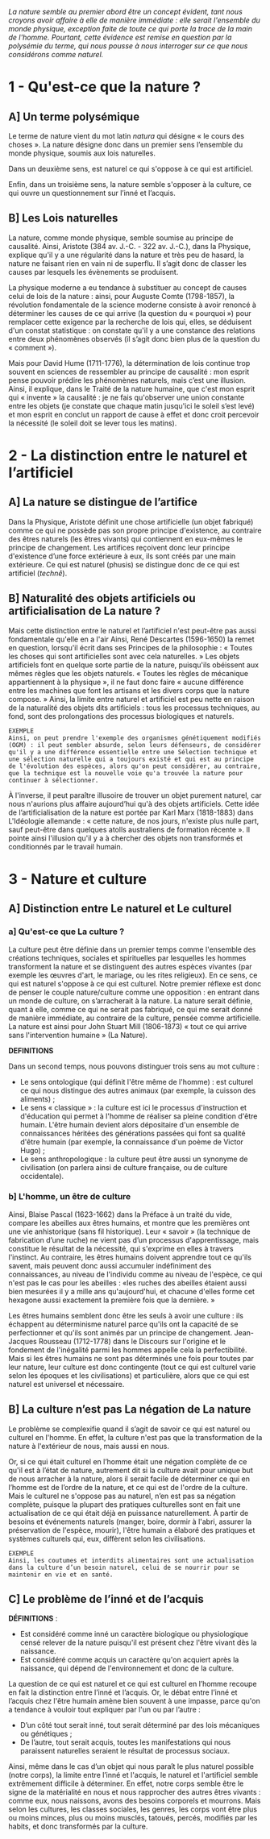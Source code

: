 *La nature semble au premier abord être un concept évident, tant nous croyons avoir affaire à elle de manière immédiate : elle serait l'ensemble du monde physique, exception faite de toute ce qui porte la trace de la main de l'homme. Pourtant, cette évidence est remise en question par la polysémie du terme, qui nous pousse à nous interroger sur ce que nous considérons comme naturel.*

# 1 - Qu'est-ce que la nature ? 

## A] Un terme polysémique 

Le terme de nature vient du mot latin *natura* qui désigne « le cours des choses ». La nature désigne donc dans un premier sens l’ensemble du monde physique, soumis aux lois naturelles. 

Dans un deuxième sens, est naturel ce qui s'oppose à ce qui est artificiel. 

Enfin, dans un troisième sens, la nature semble s'opposer à la culture, ce qui ouvre un questionnement sur l’inné et l’acquis. 

## B] Les Lois naturelles 

La nature, comme monde physique, semble soumise au principe de causalité. Ainsi, Aristote (384 av. J.-C. - 322 av. J.-C.), dans la Physique, explique qu'il y a une régularité dans la nature et très peu de hasard, la nature ne faisant rien en vain ni de superflu. Il s’agit donc de classer les causes par lesquels les évènements se produisent. 

La physique moderne a eu tendance à substituer au concept de causes celui de lois de la nature : ainsi, pour Auguste Comte (1798-1857), la révolution fondamentale de la science moderne consiste à avoir renoncé à déterminer les causes de ce qui arrive (la question du « pourquoi ») pour remplacer cette exigence par la recherche de lois qui, elles, se déduisent d'un constat statistique : on constate qu'il y a une constance des relations entre deux phénomènes observés (il s’agit donc bien plus de la question du « comment »). 

Mais pour David Hume (1711-1776), la détermination de lois continue trop souvent en sciences de ressembler au principe de causalité : mon esprit pense pouvoir prédire les phénomènes naturels, mais c’est une illusion. Ainsi, il explique, dans le Traité de la nature humaine, que c'est mon esprit qui « invente » la causalité : je ne fais qu'observer une union constante entre les objets (je constate que chaque matin jusqu'ici le soleil s’est levé) et mon esprit en conclut un rapport de cause à effet et donc croit percevoir la nécessité (le soleil doit se lever tous les matins).

# 2 - La distinction entre le naturel et l’artificiel 

## A] La nature se distingue de l’artifice 

Dans la Physique, Aristote définit une chose artificielle (un objet fabriqué) comme ce qui ne possède pas son propre principe d'existence, au contraire des êtres naturels (les êtres vivants) qui contiennent en eux-mêmes le principe de changement. Les artifices reçoivent donc leur principe d'existence d’une force extérieure à eux, ils sont créés par une main extérieure. Ce qui est naturel (phusis) se distingue donc de ce qui est artificiel (*technê*). 

## B] Naturalité des objets artificiels ou artificialisation de La nature ? 

Mais cette distinction entre le naturel et l’artificiel n'est peut-être pas aussi fondamentale qu'elle en a l'air Ainsi, René Descartes (1596-1650) la remet en question, lorsqu'il écrit dans ses Principes de la philosophie : « Toutes les choses qui sont artificielles sont avec cela naturelles. » Les objets artificiels font en quelque sorte partie de la nature, puisqu'ils obéissent aux mêmes règles que les objets naturels. « Toutes les règles de mécanique appartiennent à la physique », il ne faut donc faire « aucune différence entre les machines que font les artisans et les divers corps que la nature compose. » Ainsi, la limite entre naturel et artificiel est peu nette en raison de la naturalité des objets dits artificiels : tous les processus techniques, au fond, sont des prolongations des processus biologiques et naturels. 

```
EXEMPLE 
Ainsi, on peut prendre l'exemple des organismes génétiquement modifiés (OGM) : il peut sembler absurde, selon leurs défenseurs, de considérer qu'il y a une différence essentielle entre une Sélection technique et une sélection naturelle qui a toujours existé et qui est au principe de l'évolution des espèces, alors qu'on peut considérer, au contraire, que la technique est la nouvelle voie qu'a trouvée la nature pour continuer à sélectionner. 
```

À l'inverse, il peut paraître illusoire de trouver un objet purement naturel, car nous n'aurions plus affaire aujourd’hui qu'à des objets artificiels. Cette idée de l’artificialisation de la nature est portée par Karl Marx (1818-1883) dans L'Idéologie allemande : « cette nature, de nos jours, n'existe plus nulle part, sauf peut-être dans quelques atolls australiens de formation récente ». Il pointe ainsi l'illusion qu'il y a à chercher des objets non transformés et conditionnés par le travail humain. 

# 3 - Nature et culture 

## A] Distinction entre Le naturel et Le culturel 

### a] Qu'est-ce que La culture ? 

La culture peut être définie dans un premier temps comme l'ensemble des créations techniques, sociales et spirituelles par lesquelles les hommes transforment la nature et se distinguent des autres espèces vivantes (par exemple les œuvres d'art, le mariage, ou les rites religieux). En ce sens, ce qui est naturel s'oppose à ce qui est culturel. Notre premier réflexe est donc de penser le couple nature/culture comme une opposition : en entrant dans un monde de culture, on s’arracherait à la nature. La nature serait définie, quant à elle, comme ce qui ne serait pas fabriqué, ce qui me serait donné de manière immédiate, au contraire de la culture, pensée comme artificielle. La nature est ainsi pour John Stuart Mill (1806-1873) « tout ce qui arrive sans l'intervention humaine » (La Nature). 

**__DEFINITIONS__** 

Dans un second temps, nous pouvons distinguer trois sens au mot culture : 
- Le sens ontologique (qui définit l'être même de l'homme) : est culturel ce qui nous distingue des autres animaux (par exemple, la cuisson des aliments) ; 
- Le sens « classique » : la culture est ici le processus d'instruction et d'éducation qui permet à l'homme de réaliser sa pleine condition d'être humain. L'être humain devient alors dépositaire d'un ensemble de connaissances héritées des générations passées qui font sa qualité d'être humain (par exemple, la connaissance d'un poème de Victor Hugo) ; 
- Le sens anthropologique : la culture peut être aussi un synonyme de civilisation (on parlera ainsi de culture française, ou de culture occidentale). 

### b] L'homme, un être de culture 

Ainsi, Blaise Pascal (1623-1662) dans la Préface à un traité du vide, compare les abeilles aux êtres humains, et montre que les premières ont une vie anhistorique (sans fil historique). Leur « savoir » (la technique de fabrication d’une ruche) ne vient pas d’un processus d'apprentissage, mais constitue le résultat de la nécessité, qui s'exprime en elles à travers l'instinct. Au contraire, les êtres humains doivent apprendre tout ce qu'ils savent, mais peuvent donc aussi accumuler indéfiniment des connaissances, au niveau de l'individu comme au niveau de l'espèce, ce qui n'est pas le cas pour les abeilles : «les ruches des abeilles étaient aussi bien mesurées il y a mille ans qu'aujourd'hui, et chacune d'elles forme cet hexagone aussi exactement la première fois que la dernière. » 

Les êtres humains semblent donc être les seuls à avoir une culture : ils échappent au déterminisme naturel parce qu'ils ont la capacité de se perfectionner et qu'ils sont animés par un principe de changement. Jean-Jacques Rousseau (1712-1778) dans le Discours sur l'origine et le fondement de l'inégalité parmi les hommes appelle cela la perfectibilité. Mais si les êtres humains ne sont pas déterminés une fois pour toutes par leur nature, leur culture est donc contingente (tout ce qui est culturel varie selon les époques et les civilisations) et particulière, alors que ce qui est naturel est universel et nécessaire.

## B] La culture n’est pas La négation de La nature 

Le problème se complexifie quand il s’agit de savoir ce qui est naturel ou culturel en l'homme. En effet, la culture n'est pas que la transformation de la nature à l'extérieur de nous, mais aussi en nous. 

Or, si ce qui était culturel en l’homme était une négation complète de ce qu'il est à l’état de nature, autrement dit si la culture avait pour unique but de nous arracher à la nature, alors il serait facile de déterminer ce qui en l’homme est de l’ordre de la nature, et ce qui est de l'ordre de la culture. Mais le culturel ne s'oppose pas au naturel, n’en est pas sa négation complète, puisque la plupart des pratiques culturelles sont en fait une actualisation de ce qui était déjà en puissance naturellement. À partir de besoins et événements naturels (manger, boire, dormir à l'abri, assurer la préservation de l'espèce, mourir), l'être humain a élaboré des pratiques et systèmes culturels qui, eux, diffèrent selon les civilisations. 

```
EXEMPLE
Ainsi, les coutumes et interdits alimentaires sont une actualisation dans la culture d’un besoin naturel, celui de se nourrir pour se maintenir en vie et en santé. 
```

## C] Le problème de l’inné et de l’acquis 


**__DÉFINITIONS__** : 
- Est considéré comme inné un caractère biologique ou physiologique censé relever de la nature puisqu'il est présent chez l'être vivant dès la naissance. 
- Est considéré comme acquis un caractère qu'on acquiert après la naissance, qui dépend de l'environnement et donc de la culture. 

La question de ce qui est naturel et ce qui est culturel en l’homme recoupe en fait la distinction entre l’inné et l’acquis. Or, le débat entre l’inné et l’acquis chez l'être humain amène bien souvent à une impasse, parce qu'on a tendance à vouloir tout expliquer par l'un ou par l’autre : 
- D’un côté tout serait inné, tout serait déterminé par des lois mécaniques ou génétiques ; 
- De l’autre, tout serait acquis, toutes les manifestations qui nous paraissent naturelles seraient le résultat de processus sociaux. 

Ainsi, même dans le cas d’un objet qui nous paraît le plus naturel possible (notre corps), la limite entre l’inné et l'acquis, le naturel et l'artificiel semble extrêmement difficile à déterminer. En effet, notre corps semble être le signe de la matérialité en nous et nous rapprocher des autres êtres vivants : comme eux, nous naissons, avons des besoins corporels et mourrons. Mais selon les cultures, les classes sociales, les genres, les corps vont être plus ou moins minces, plus ou moins musclés, tatoués, percés, modifiés par les habits, et donc transformés par la culture.
